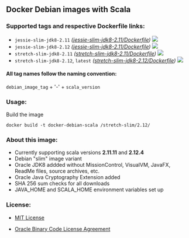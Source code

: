 ## Docker Debian images with Scala

### Supported tags and respective Dockerfile links:

* ```jessie-slim-jdk8-2.11``` _\([jessie-slim-jdk8-2.11/Dockerfile]\)_
[![](https://images.microbadger.com/badges/image/mbe1224/docker-debian-scala:jessie-slim-jdk8-2.11.svg)](https://microbadger.com/images/mbe1224/docker-debian-scala:jessie-slim-jdk8-2.11 "")
* ```jessie-slim-jdk8-2.12``` _\([jessie-slim-jdk8-2.11/Dockerfile]\)_
[![](https://images.microbadger.com/badges/image/mbe1224/docker-debian-scala:jessie-slim-jdk8-2.11.svg)](https://microbadger.com/images/mbe1224/docker-debian-scala:jessie-slim-jdk8-2.11 "")
* ```stretch-slim-jdk8-2.11``` _\([stretch-slim-jdk8-2.11/Dockerfile]\)_
[![](https://images.microbadger.com/badges/image/mbe1224/docker-debian-scala:stretch-slim-jdk8-2.11.svg)](https://microbadger.com/images/mbe1224/docker-debian-scala:stretch-slim-jdk8-2.11 "")
* ```stretch-slim-jdk8-2.12```, ```latest``` _\([stretch-slim-jdk8-2.12/Dockerfile]\)_ 
[![](https://images.microbadger.com/badges/image/mbe1224/docker-debian-scala:stretch-slim-jdk8-2.12.svg)](https://microbadger.com/images/mbe1224/docker-debian-scala:stretch-slim-jdk8-2.12 "")

#### All tag names follow the naming convention:

```debian_image_tag``` + '-' + ```scala_version```

### Usage:

Build the image
```shell
docker build -t docker-debian-scala /stretch-slim/2.12/
```

### About this image:

- Currently supporting scala versions **2.11.11** and **2.12.4**
- Debian "slim" image variant
- Oracle JDK8 addded without MissionControl, VisualVM, JavaFX, ReadMe files, source archives, etc.
- Oracle Java Cryptography Extension added
- SHA 256 sum checks for all downloads
- JAVA\_HOME and SCALA\_HOME environment variables set up

### License:

* [MIT License]
* [Oracle Binary Code License Agreement]

   [jessie-slim-jdk8-2.11/Dockerfile]: <https://github.com/MihaiBogdanEugen/docker-debian-scala/blob/master/jessie-slim/2.11/Dockerfile>
   [jessie-slim-jdk8-2.12/Dockerfile]: <https://github.com/MihaiBogdanEugen/docker-debian-scala/blob/master/jessie-slim/2.12/Dockerfile>
   [stretch-slim-jdk8-2.11/Dockerfile]: <https://github.com/MihaiBogdanEugen/docker-debian-scala/blob/master/stretch-slim/2.11/Dockerfile>
   [stretch-slim-jdk8-2.12/Dockerfile]: <https://github.com/MihaiBogdanEugen/docker-debian-scala/blob/master/stretch-slim/2.12/Dockerfile>
   [MIT License]: <https://raw.githubusercontent.com/MihaiBogdanEugen/debian-scala/master/LICENSE>
   [Oracle Binary Code License Agreement]: <https://raw.githubusercontent.com/MihaiBogdanEugen/debian-scala/master/Oracle_Binary_Code_License_Agreement%20for%20the%20Java%20SE%20Platform_Products_and_JavaFX>